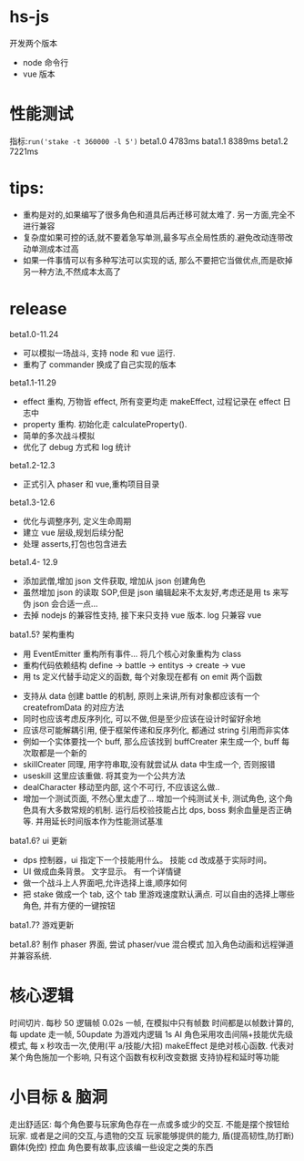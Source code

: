 # hs-js

开发两个版本

- node 命令行
- vue 版本

# 性能测试

指标:`run('stake -t 360000 -l 5')`
beta1.0 4783ms
bata1.1 8389ms
beta1.2 7221ms

# tips:

- 重构是对的,如果编写了很多角色和道具后再迁移可就太难了. 另一方面,完全不进行兼容
- 复杂度如果可控的话,就不要着急写单测,最多写点全局性质的.避免改动连带改动单测成本过高
- 如果一件事情可以有多种写法可以实现的话, 那么不要把它当做优点,而是砍掉另一种方法,不然成本太高了

# release

beta1.0-11.24

- 可以模拟一场战斗, 支持 node 和 vue 运行.
- 重构了 commander 换成了自己实现的版本

beta1.1-11.29

- effect 重构, 万物皆 effect, 所有变更均走 makeEffect, 过程记录在 effect 日志中
- property 重构. 初始化走 calculateProperty().
- 简单的多次战斗模拟
- 优化了 debug 方式和 log 统计

beta1.2-12.3

- 正式引入 phaser 和 vue,重构项目目录

beta1.3-12.6

- 优化与调整序列, 定义生命周期
- 建立 vue 层级,规划后续分配
- 处理 asserts,打包也包含进去

beta1.4- 12.9

- 添加武僧,增加 json 文件获取, 增加从 json 创建角色
- 虽然增加 json 的读取 SOP,但是 json 编辑起来不太友好,考虑还是用 ts 来写伪 json 会合适一点...
- 去掉 nodejs 的兼容性支持, 接下来只支持 vue 版本. log 只兼容 vue

bata1.5? 架构重构

- 用 EventEmitter 重构所有事件... 将几个核心对象重构为 class
- 重构代码依赖结构 define -> battle -> entitys -> create -> vue
- 用 ts 定义代替手动定义的函数, 每个对象现在都有 on emit 两个函数

* 支持从 data 创建 battle 的机制, 原则上来讲,所有对象都应该有一个 createfromData 的对应方法
* 同时也应该考虑反序列化, 可以不做,但是至少应该在设计时留好余地
* 应该尽可能解耦引用, 便于框架传递和反序列化, 都通过 string 引用而非实体
* 例如一个实体要找一个 buff, 那么应该找到 buffCreater 来生成一个, buff 每次取都是一个新的
* skillCreater 同理, 用字符串取,没有就尝试从 data 中生成一个, 否则报错
* useskill 这里应该重做. 将其变为一个公共方法
* dealCharacter 移动至内部, 这个不可行, 不应该这么做..
* 增加一个测试页面, 不然心里太虚了... 增加一个纯测试关卡, 测试角色, 这个角色具有大多数常规的机制. 运行后校验技能占比 dps, boss 剩余血量是否正确等. 并用延长时间版本作为性能测试基准

bata1.6? ui 更新

- dps 控制器，ui 指定下一个技能用什么。 技能 cd 改成基于实际时间。
- UI 做成血条背景。 文字显示。 有一个详情键
- 做一个战斗上人界面吧,允许选择上谁,顺序如何
- 把 stake 做成一个 tab, 这个 tab 里游戏速度默认满点. 可以自由的选择上哪些角色, 并有方便的一键按钮

bata1.7? 游戏更新

beta1.8?
制作 phaser 界面, 尝试 phaser/vue 混合模式
加入角色动画和远程弹道并兼容系统.

# 核心逻辑

时间切片. 每秒 50 逻辑帧 0.02s 一帧, 在模拟中只有帧数
时间都是以帧数计算的, 每 update 走一帧, 50update 为游戏内逻辑 1s
AI 角色采用攻击间隔+技能优先级模式, 每 x 秒攻击一次,使用(平 a/技能/大招)
makeEffect 是绝对核心函数. 代表对某个角色施加一个影响, 只有这个函数有权利改变数据
支持协程和延时等功能

# 小目标 & 脑洞

走出舒适区:
每个角色要与玩家角色存在一点或多或少的交互. 不能是摆个按钮给玩家. 或者是之间的交互,与遗物的交互
玩家能够提供的能力, 盾(提高韧性,防打断) 霸体(免控) 控血
角色要有故事,应该编一些设定之类的东西
